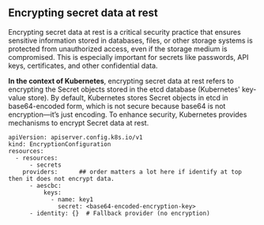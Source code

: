 ## Encrypting secret data at rest 

Encrypting secret data at rest is a critical security practice that ensures sensitive information stored in databases, files, or other storage systems is protected from unauthorized access, even if the storage medium is compromised. This is especially important for secrets like passwords, API keys, certificates, and other confidential data.

**In the context of Kubernetes**, encrypting secret data at rest refers to encrypting the Secret objects stored in the etcd database (Kubernetes' key-value store). By default, Kubernetes stores Secret objects in etcd in base64-encoded form, which is not secure because base64 is not encryption—it’s just encoding. To enhance security, Kubernetes provides mechanisms to encrypt Secret data at rest.



```
apiVersion: apiserver.config.k8s.io/v1
kind: EncryptionConfiguration
resources:
  - resources:
      - secrets
    providers:      ## order matters a lot here if identify at top then it does not encrypt data.
      - aescbc:
          keys:
            - name: key1
              secret: <base64-encoded-encryption-key>
      - identity: {}  # Fallback provider (no encryption)
```